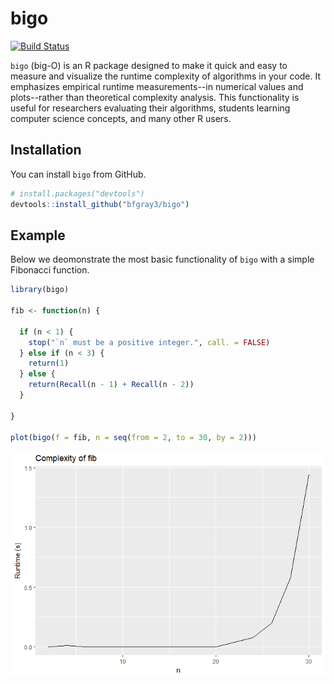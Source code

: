 
<!-- README.md is generated from README.Rmd. Please edit that file -->
bigo
====

[![Build Status](https://travis-ci.org/bfgray3/bigo.svg?branch=master)](https://travis-ci.org/bfgray3/bigo)

`bigo` (big-O) is an R package designed to make it quick and easy to measure and visualize the runtime complexity of algorithms in your code. It emphasizes empirical runtime measurements--in numerical values and plots--rather than theoretical complexity analysis. This functionality is useful for researchers evaluating their algorithms, students learning computer science concepts, and many other R users.

Installation
------------

You can install `bigo` from GitHub.

``` r
# install.packages("devtools")
devtools::install_github("bfgray3/bigo")
```

Example
-------

Below we deomonstrate the most basic functionality of `bigo` with a simple Fibonacci function.

``` r
library(bigo)

fib <- function(n) {
 
  if (n < 1) {
    stop("`n` must be a positive integer.", call. = FALSE)
  } else if (n < 3) {
    return(1)
  } else {
    return(Recall(n - 1) + Recall(n - 2))
  }

}

plot(bigo(f = fib, n = seq(from = 2, to = 30, by = 2)))
```

![](README-example-1.png)
